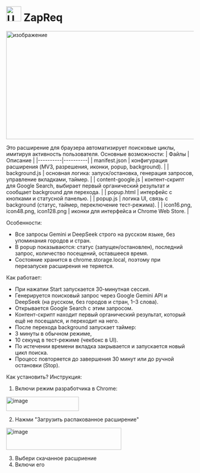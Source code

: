 # <img width="40" height="40" alt="Unknown" src="https://github.com/user-attachments/assets/22da31c1-36d3-493b-ac9f-6e09359362b1" />     ZapReq 


<img width="1021" height="290" alt="изображение" src="https://github.com/user-attachments/assets/bef70b06-6032-4867-890a-2b119ab29653" />



Это расширение для браузера автоматизирует поисковые циклы, имитируя активность пользователя.
Основные возможности:
| Файлы | Описание |
|----------|----------|
| manifest.json  | конфигурация расширения (MV3, разрешения, иконки, popup, background).   |
| background.js    | основная логика: запуск/остановка, генерация запросов, управление вкладками, таймер.   |
| content-google.js    | контент-скрипт для Google Search, выбирает первый органический результат и сообщает background для перехода.   |
| popup.html    | интерфейс с кнопками и статусной панелью.   |
| popup.js    | логика UI, связь с background (статус, таймер, переключение тест-режима).   |
| icon16.png, icon48.png, icon128.png    | иконки для интерфейса и Chrome Web Store.   |


Особенности:

- Все запросы Gemini и DeepSeek строго на русском языке, без упоминания городов и стран.
- В popup показываются: статус (запущен/остановлен), последний запрос, количество посещений, оставшееся время.
- Состояние хранится в chrome.storage.local, поэтому при перезапуске расширения не теряется.

Как работает:

- При нажатии Start запускается 30-минутная сессия.
- Генерируется поисковый запрос через Google Gemini API и DeepSeek (на русском, без городов и стран, 1–3 слова).
- Открывается Google Search с этим запросом.
- Контент-скрипт находит первый органический результат, который ещё не посещался, и переходит на него.
- После перехода background запускает таймер:
- 3 минуты в обычном режиме,
- 10 секунд в тест-режиме (чекбокс в UI).
- По истечении времени вкладка закрывается и запускается новый цикл поиска.
- Процесс повторяется до завершения 30 минут или до ручной остановки (Stop).

Как установить? Инструкция:

1. Включи режим разработчика в Chrome:
<img width="195" height="38" alt="image" src="https://github.com/user-attachments/assets/0b15f186-f5ea-400f-a99b-b2a528d228e6" />

2. Нажми "Загрузить распакованное расширение"
<img width="309" height="59" alt="image" src="https://github.com/user-attachments/assets/796775c9-5491-4535-871f-d5b21e5d305c" />

3. Выбери скачанное расшриение
4. Включи его


